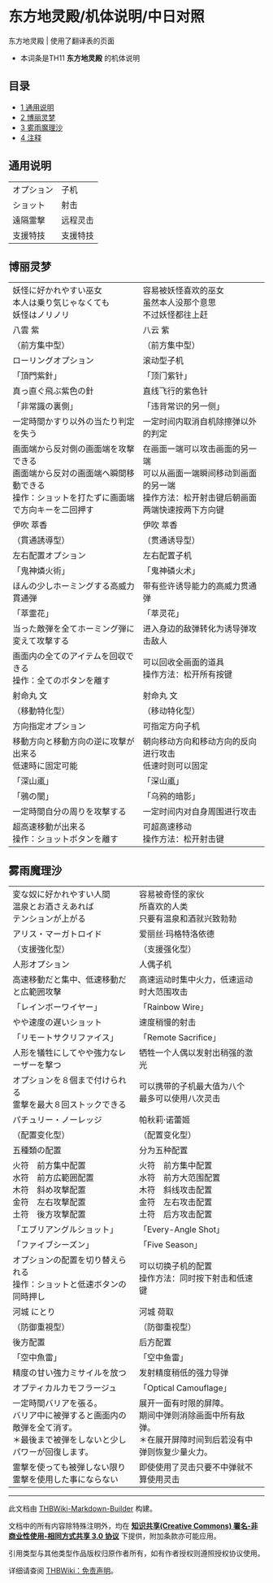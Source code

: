 # 东方地灵殿/机体说明/中日对照

<!-- source html: G:\repos\THBWiki-Markdown-Builder\THBWikiMarkdown\Temp\main\4\48\ns0%3A%E4%B8%9C%E6%96%B9%E5%9C%B0%E7%81%B5%E6%AE%BF%2F%E6%9C%BA%E4%BD%93%E8%AF%B4%E6%98%8E%2F%E4%B8%AD%E6%97%A5%E5%AF%B9%E7%85%A7.html -->

东方地灵殿 | 使用了翻译表的页面

- 本词条是TH11 **东方地灵殿** 的机体说明

  
  

  


## 目录

- [1 通用说明](#通用说明)
- [2 博丽灵梦](#博丽灵梦)
- [3 雾雨魔理沙](#雾雨魔理沙)
- [4 注释](#注释)





## 通用说明

<table><tbody><tr class="tt-content-header" id="通用说明-1" data-pos="&#91;&quot;\u901a\u7528\u8bf4\u660e&quot;,1&#93;"><td class="tt-jah" lang="ja"><div class="poem">オプション</div></td><td class="tt-zhh" lang="zh"><div class="poem">子机</div></td></tr><tr class="tt-content-header" id="通用说明-2" data-pos="&#91;&quot;\u901a\u7528\u8bf4\u660e&quot;,2&#93;"><td class="tt-jah" lang="ja"><div class="poem">ショット</div></td><td class="tt-zhh" lang="zh"><div class="poem">射击</div></td></tr><tr class="tt-content-header" id="通用说明-3" data-pos="&#91;&quot;\u901a\u7528\u8bf4\u660e&quot;,3&#93;"><td class="tt-jah" lang="ja"><div class="poem">遠隔霊撃</div></td><td class="tt-zhh" lang="zh"><div class="poem">远程灵击</div></td></tr><tr class="tt-content-header" id="通用说明-4" data-pos="&#91;&quot;\u901a\u7528\u8bf4\u660e&quot;,4&#93;"><td class="tt-jah" lang="ja"><div class="poem">支援特技</div></td><td class="tt-zhh" lang="zh"><div class="poem">支援特技<br></div></td></tr></tbody></table>



## 博丽灵梦

<table><tbody><tr class="tt-content" id="博丽灵梦-1" data-pos="&#91;&quot;\u535a\u4e3d\u7075\u68a6&quot;,1&#93;"><td class="tt-ja" lang="ja"><div class="poem">妖怪に好かれやすい巫女<br>本人は乗り気じゃなくても<br>妖怪はノリノリ</div></td><td class="tt-zh" lang="zh"><div class="poem">容易被妖怪喜欢的巫女<br>虽然本人没那个意思<br>不过妖怪都往上赶</div></td></tr><tr class="tt-content-header" id="博丽灵梦-2" data-pos="&#91;&quot;\u535a\u4e3d\u7075\u68a6&quot;,2&#93;"><td class="tt-jah" lang="ja"><div class="poem">八雲 紫</div></td><td class="tt-zhh" lang="zh"><div class="poem">八云 紫</div></td></tr><tr class="tt-content" id="博丽灵梦-3" data-pos="&#91;&quot;\u535a\u4e3d\u7075\u68a6&quot;,3&#93;"><td class="tt-ja" lang="ja"><div class="poem">（前方集中型）</div></td><td class="tt-zh" lang="zh"><div class="poem">（前方集中型）</div></td></tr><tr class="tt-content" id="博丽灵梦-4" data-pos="&#91;&quot;\u535a\u4e3d\u7075\u68a6&quot;,4&#93;"><td class="tt-ja" lang="ja"><div class="poem">ローリングオプション</div></td><td class="tt-zh" lang="zh"><div class="poem">滚动型子机</div></td></tr><tr class="tt-content" id="博丽灵梦-5" data-pos="&#91;&quot;\u535a\u4e3d\u7075\u68a6&quot;,5&#93;"><td class="tt-ja" lang="ja"><div class="poem">「頂門紫針」</div></td><td class="tt-zh" lang="zh"><div class="poem">「顶门紫针」</div></td></tr><tr class="tt-content" id="博丽灵梦-6" data-pos="&#91;&quot;\u535a\u4e3d\u7075\u68a6&quot;,6&#93;"><td class="tt-ja" lang="ja"><div class="poem">真っ直ぐ飛ぶ紫色の針</div></td><td class="tt-zh" lang="zh"><div class="poem">直线飞行的紫色针</div></td></tr><tr class="tt-content" id="博丽灵梦-7" data-pos="&#91;&quot;\u535a\u4e3d\u7075\u68a6&quot;,7&#93;"><td class="tt-ja" lang="ja"><div class="poem">「非常識の裏側」</div></td><td class="tt-zh" lang="zh"><div class="poem">「违背常识的另一侧」</div></td></tr><tr class="tt-content" id="博丽灵梦-8" data-pos="&#91;&quot;\u535a\u4e3d\u7075\u68a6&quot;,8&#93;"><td class="tt-ja" lang="ja"><div class="poem">一定時間かすり以外の当たり判定を失う</div></td><td class="tt-zh" lang="zh"><div class="poem">一定时间内取消自机除擦弹以外的判定</div></td></tr><tr class="tt-content" id="博丽灵梦-9" data-pos="&#91;&quot;\u535a\u4e3d\u7075\u68a6&quot;,9&#93;"><td class="tt-ja" lang="ja"><div class="poem">画面端から反対側の画面端を攻撃できる<br>画面端から反対の画面端へ瞬間移動できる<br>操作：ショットを打たずに画面端で方向キーを二回押す</div></td><td class="tt-zh" lang="zh"><div class="poem">在画面一端可以攻击画面的另一端<br>可以从画面一端瞬间移动到画面的另一端<br>操作方法：松开射击键后朝画面两端快速按两下方向键</div></td></tr><tr class="tt-content-header" id="博丽灵梦-10" data-pos="&#91;&quot;\u535a\u4e3d\u7075\u68a6&quot;,10&#93;"><td class="tt-jah" lang="ja"><div class="poem">伊吹 萃香</div></td><td class="tt-zhh" lang="zh"><div class="poem">伊吹 萃香</div></td></tr><tr class="tt-content" id="博丽灵梦-11" data-pos="&#91;&quot;\u535a\u4e3d\u7075\u68a6&quot;,11&#93;"><td class="tt-ja" lang="ja"><div class="poem">（貫通誘導型）</div></td><td class="tt-zh" lang="zh"><div class="poem">（贯通诱导型）</div></td></tr><tr class="tt-content" id="博丽灵梦-12" data-pos="&#91;&quot;\u535a\u4e3d\u7075\u68a6&quot;,12&#93;"><td class="tt-ja" lang="ja"><div class="poem">左右配置オプション</div></td><td class="tt-zh" lang="zh"><div class="poem">左右配置子机</div></td></tr><tr class="tt-content" id="博丽灵梦-13" data-pos="&#91;&quot;\u535a\u4e3d\u7075\u68a6&quot;,13&#93;"><td class="tt-ja" lang="ja"><div class="poem">「鬼神燐火術」</div></td><td class="tt-zh" lang="zh"><div class="poem">「鬼神磷火术」</div></td></tr><tr class="tt-content" id="博丽灵梦-14" data-pos="&#91;&quot;\u535a\u4e3d\u7075\u68a6&quot;,14&#93;"><td class="tt-ja" lang="ja"><div class="poem">ほんの少しホーミングする高威力貫通弾</div></td><td class="tt-zh" lang="zh"><div class="poem">带有些许诱导能力的高威力贯通弹</div></td></tr><tr class="tt-content" id="博丽灵梦-15" data-pos="&#91;&quot;\u535a\u4e3d\u7075\u68a6&quot;,15&#93;"><td class="tt-ja" lang="ja"><div class="poem">「萃霊花」</div></td><td class="tt-zh" lang="zh"><div class="poem">「萃灵花」</div></td></tr><tr class="tt-content" id="博丽灵梦-16" data-pos="&#91;&quot;\u535a\u4e3d\u7075\u68a6&quot;,16&#93;"><td class="tt-ja" lang="ja"><div class="poem">当った敵弾を全てホーミング弾に変えて攻撃する</div></td><td class="tt-zh" lang="zh"><div class="poem">进入身边的敌弹转化为诱导弹攻击敌人</div></td></tr><tr class="tt-content" id="博丽灵梦-17" data-pos="&#91;&quot;\u535a\u4e3d\u7075\u68a6&quot;,17&#93;"><td class="tt-ja" lang="ja"><div class="poem">画面内の全てのアイテムを回収できる<br>操作：全てのボタンを離す</div></td><td class="tt-zh" lang="zh"><div class="poem">可以回收全画面的道具<br>操作方法：松开所有按键</div></td></tr><tr class="tt-content-header" id="博丽灵梦-18" data-pos="&#91;&quot;\u535a\u4e3d\u7075\u68a6&quot;,18&#93;"><td class="tt-jah" lang="ja"><div class="poem">射命丸 文</div></td><td class="tt-zhh" lang="zh"><div class="poem">射命丸 文</div></td></tr><tr class="tt-content" id="博丽灵梦-19" data-pos="&#91;&quot;\u535a\u4e3d\u7075\u68a6&quot;,19&#93;"><td class="tt-ja" lang="ja"><div class="poem">（移動特化型）</div></td><td class="tt-zh" lang="zh"><div class="poem">（移动特化型）</div></td></tr><tr class="tt-content" id="博丽灵梦-20" data-pos="&#91;&quot;\u535a\u4e3d\u7075\u68a6&quot;,20&#93;"><td class="tt-ja" lang="ja"><div class="poem">方向指定オプション</div></td><td class="tt-zh" lang="zh"><div class="poem">可指定方向子机</div></td></tr><tr class="tt-content" id="博丽灵梦-21" data-pos="&#91;&quot;\u535a\u4e3d\u7075\u68a6&quot;,21&#93;"><td class="tt-ja" lang="ja"><div class="poem">移動方向と移動方向の逆に攻撃が出来る<br>低速時に固定可能</div></td><td class="tt-zh" lang="zh"><div class="poem">朝向移动方向和移动方向的反向进行攻击<br>低速时则可以固定</div></td></tr><tr class="tt-content" id="博丽灵梦-22" data-pos="&#91;&quot;\u535a\u4e3d\u7075\u68a6&quot;,22&#93;"><td class="tt-ja" lang="ja"><div class="poem">「深山颪」</div></td><td class="tt-zh" lang="zh"><div class="poem">「深山颪」</div></td></tr><tr class="tt-content" id="博丽灵梦-23" data-pos="&#91;&quot;\u535a\u4e3d\u7075\u68a6&quot;,23&#93;"><td class="tt-ja" lang="ja"><div class="poem">「鴉の闇」</div></td><td class="tt-zh" lang="zh"><div class="poem">「乌鸦的暗影」</div></td></tr><tr class="tt-content" id="博丽灵梦-24" data-pos="&#91;&quot;\u535a\u4e3d\u7075\u68a6&quot;,24&#93;"><td class="tt-ja" lang="ja"><div class="poem">一定時間自分の周りを攻撃する</div></td><td class="tt-zh" lang="zh"><div class="poem">一定时间内对自身周围进行攻击</div></td></tr><tr class="tt-content" id="博丽灵梦-25" data-pos="&#91;&quot;\u535a\u4e3d\u7075\u68a6&quot;,25&#93;"><td class="tt-ja" lang="ja"><div class="poem">超高速移動が出来る<br>操作：ショットボタンを離す</div></td><td class="tt-zh" lang="zh"><div class="poem">可超高速移动<br>操作方法：松开射击键<br></div></td></tr></tbody></table>



## 雾雨魔理沙

<table><tbody><tr class="tt-content" id="雾雨魔理沙-1" data-pos="&#91;&quot;\u96fe\u96e8\u9b54\u7406\u6c99&quot;,1&#93;"><td class="tt-ja" lang="ja"><div class="poem">変な奴に好かれやすい人間<br>温泉とお酒さえあれば<br>テンションが上がる</div></td><td class="tt-zh" lang="zh"><div class="poem">容易被奇怪的家伙<br>所喜欢的人类<br>只要有温泉和酒就兴致勃勃</div></td></tr><tr class="tt-content-header" id="雾雨魔理沙-2" data-pos="&#91;&quot;\u96fe\u96e8\u9b54\u7406\u6c99&quot;,2&#93;"><td class="tt-jah" lang="ja"><div class="poem">アリス・マーガトロイド</div></td><td class="tt-zhh" lang="zh"><div class="poem">爱丽丝·玛格特洛依德</div></td></tr><tr class="tt-content" id="雾雨魔理沙-3" data-pos="&#91;&quot;\u96fe\u96e8\u9b54\u7406\u6c99&quot;,3&#93;"><td class="tt-ja" lang="ja"><div class="poem">（支援強化型）</div></td><td class="tt-zh" lang="zh"><div class="poem">（支援强化型）</div></td></tr><tr class="tt-content" id="雾雨魔理沙-4" data-pos="&#91;&quot;\u96fe\u96e8\u9b54\u7406\u6c99&quot;,4&#93;"><td class="tt-ja" lang="ja"><div class="poem">人形オプション</div></td><td class="tt-zh" lang="zh"><div class="poem">人偶子机</div></td></tr><tr class="tt-content" id="雾雨魔理沙-5" data-pos="&#91;&quot;\u96fe\u96e8\u9b54\u7406\u6c99&quot;,5&#93;"><td class="tt-ja" lang="ja"><div class="poem">高速移動だと集中、低速移動だと広範囲攻擊</div></td><td class="tt-zh" lang="zh"><div class="poem">高速运动时集中火力，低速运动时大范围攻击</div></td></tr><tr class="tt-content" id="雾雨魔理沙-6" data-pos="&#91;&quot;\u96fe\u96e8\u9b54\u7406\u6c99&quot;,6&#93;"><td class="tt-ja" lang="ja"><div class="poem">「レインボーワイヤー」</div></td><td class="tt-zh" lang="zh"><div class="poem">「Rainbow Wire」</div></td></tr><tr class="tt-content" id="雾雨魔理沙-7" data-pos="&#91;&quot;\u96fe\u96e8\u9b54\u7406\u6c99&quot;,7&#93;"><td class="tt-ja" lang="ja"><div class="poem">やや速度の遅いショット</div></td><td class="tt-zh" lang="zh"><div class="poem">速度稍慢的射击</div></td></tr><tr class="tt-content" id="雾雨魔理沙-8" data-pos="&#91;&quot;\u96fe\u96e8\u9b54\u7406\u6c99&quot;,8&#93;"><td class="tt-ja" lang="ja"><div class="poem">「リモートサクリファイス」</div></td><td class="tt-zh" lang="zh"><div class="poem">「Remote Sacrifice」</div></td></tr><tr class="tt-content" id="雾雨魔理沙-9" data-pos="&#91;&quot;\u96fe\u96e8\u9b54\u7406\u6c99&quot;,9&#93;"><td class="tt-ja" lang="ja"><div class="poem">人形を犠牲にしてやや強力なレーザーを撃つ</div></td><td class="tt-zh" lang="zh"><div class="poem">牺牲一个人偶以发射出稍强的激光</div></td></tr><tr class="tt-content" id="雾雨魔理沙-10" data-pos="&#91;&quot;\u96fe\u96e8\u9b54\u7406\u6c99&quot;,10&#93;"><td class="tt-ja" lang="ja"><div class="poem">オプションを８個まで付けられる<br>霊撃を最大８回ストックできる</div></td><td class="tt-zh" lang="zh"><div class="poem">可以携带的子机最大值为八个<br>最多可以使用八次灵击</div></td></tr><tr class="tt-content-header" id="雾雨魔理沙-11" data-pos="&#91;&quot;\u96fe\u96e8\u9b54\u7406\u6c99&quot;,11&#93;"><td class="tt-jah" lang="ja"><div class="poem">パチュリー・ノーレッジ</div></td><td class="tt-zhh" lang="zh"><div class="poem">帕秋莉·诺蕾姬</div></td></tr><tr class="tt-content" id="雾雨魔理沙-12" data-pos="&#91;&quot;\u96fe\u96e8\u9b54\u7406\u6c99&quot;,12&#93;"><td class="tt-ja" lang="ja"><div class="poem">（配置变化型）</div></td><td class="tt-zh" lang="zh"><div class="poem">（配置变化型）</div></td></tr><tr class="tt-content" id="雾雨魔理沙-13" data-pos="&#91;&quot;\u96fe\u96e8\u9b54\u7406\u6c99&quot;,13&#93;"><td class="tt-ja" lang="ja"><div class="poem">五種類の配置</div></td><td class="tt-zh" lang="zh"><div class="poem">分为五种配置</div></td></tr><tr class="tt-content" id="雾雨魔理沙-14" data-pos="&#91;&quot;\u96fe\u96e8\u9b54\u7406\u6c99&quot;,14&#93;"><td class="tt-ja" lang="ja"><div class="poem">火符　前方集中配置<br>水符　前方広範囲配置<br>木符　斜め攻撃配置<br>金符　左右攻撃配置<br>土符　後方攻撃配置</div></td><td class="tt-zh" lang="zh"><div class="poem">火符　前方集中配置<br>水符　前方大范围配置<br>木符　斜线攻击配置<br>金符　左右攻击配置<br>土符　后方攻击配置</div></td></tr><tr class="tt-content" id="雾雨魔理沙-15" data-pos="&#91;&quot;\u96fe\u96e8\u9b54\u7406\u6c99&quot;,15&#93;"><td class="tt-ja" lang="ja"><div class="poem">「エブリアングルショット」</div></td><td class="tt-zh" lang="zh"><div class="poem">「Every-Angle Shot」</div></td></tr><tr class="tt-content" id="雾雨魔理沙-16" data-pos="&#91;&quot;\u96fe\u96e8\u9b54\u7406\u6c99&quot;,16&#93;"><td class="tt-ja" lang="ja"><div class="poem">「ファイブシーズン」</div></td><td class="tt-zh" lang="zh"><div class="poem">「Five Season」</div></td></tr><tr class="tt-content" id="雾雨魔理沙-17" data-pos="&#91;&quot;\u96fe\u96e8\u9b54\u7406\u6c99&quot;,17&#93;"><td class="tt-ja" lang="ja"><div class="poem">オプションの配置を切り替えられる<br>操作：ショットと低速ボタンの同時押し</div></td><td class="tt-zh" lang="zh"><div class="poem">可以切换子机的配置<br>操作方法：同时按下射击和低速键</div></td></tr><tr class="tt-content-header" id="雾雨魔理沙-18" data-pos="&#91;&quot;\u96fe\u96e8\u9b54\u7406\u6c99&quot;,18&#93;"><td class="tt-jah" lang="ja"><div class="poem">河城 にとり</div></td><td class="tt-zhh" lang="zh"><div class="poem">河城 荷取</div></td></tr><tr class="tt-content" id="雾雨魔理沙-19" data-pos="&#91;&quot;\u96fe\u96e8\u9b54\u7406\u6c99&quot;,19&#93;"><td class="tt-ja" lang="ja"><div class="poem">（防御重視型）</div></td><td class="tt-zh" lang="zh"><div class="poem">（防御重视型）</div></td></tr><tr class="tt-content" id="雾雨魔理沙-20" data-pos="&#91;&quot;\u96fe\u96e8\u9b54\u7406\u6c99&quot;,20&#93;"><td class="tt-ja" lang="ja"><div class="poem">後方配置</div></td><td class="tt-zh" lang="zh"><div class="poem">后方配置</div></td></tr><tr class="tt-content" id="雾雨魔理沙-21" data-pos="&#91;&quot;\u96fe\u96e8\u9b54\u7406\u6c99&quot;,21&#93;"><td class="tt-ja" lang="ja"><div class="poem">「空中魚雷」</div></td><td class="tt-zh" lang="zh"><div class="poem">「空中鱼雷」</div></td></tr><tr class="tt-content" id="雾雨魔理沙-22" data-pos="&#91;&quot;\u96fe\u96e8\u9b54\u7406\u6c99&quot;,22&#93;"><td class="tt-ja" lang="ja"><div class="poem">精度の甘い強力ミサイルを放つ</div></td><td class="tt-zh" lang="zh"><div class="poem">发射精度稍低的强力导弹</div></td></tr><tr class="tt-content" id="雾雨魔理沙-23" data-pos="&#91;&quot;\u96fe\u96e8\u9b54\u7406\u6c99&quot;,23&#93;"><td class="tt-ja" lang="ja"><div class="poem">オプティカルカモフラージュ</div></td><td class="tt-zh" lang="zh"><div class="poem">「Optical Camouflage」</div></td></tr><tr class="tt-content" id="雾雨魔理沙-24" data-pos="&#91;&quot;\u96fe\u96e8\u9b54\u7406\u6c99&quot;,24&#93;"><td class="tt-ja" lang="ja"><div class="poem">一定時間バリアを張る。<br>バリア中に被弾すると画面内の敵弾を全て消す。<br>＊最後まで被弾をしないと少しパワーが回復します。</div></td><td class="tt-zh" lang="zh"><div class="poem">展开一面有时限的屏障。<br>期间中弹则消除画面中所有敌弹。<br>＊在展开屏障时间到后若没有中弹则恢复少量火力。</div></td></tr><tr class="tt-content" id="雾雨魔理沙-25" data-pos="&#91;&quot;\u96fe\u96e8\u9b54\u7406\u6c99&quot;,25&#93;"><td class="tt-ja" lang="ja"><div class="poem">霊撃を使っても被弾しない限り霊撃を使用した事にならない</div></td><td class="tt-zh" lang="zh"><div class="poem">即使使用了灵击只要不中弹就不算使用灵击<br></div></td></tr></tbody></table>



  
  

  





---

此文档由 [THBWiki-Markdown-Builder](https://github.com/Delsin-Yu/THBWiki-Markdown-Builder) 构建。

文档中的所有内容除特殊注明外，均在 [**知识共享(Creative Commons) 署名-非商业性使用-相同方式共享 3.0 协议**](https://creativecommons.org/licenses/by-sa/3.0/deed.zh-hans) 下提供，附加条款亦可能应用。

引用类型与其他类型作品版权归原作者所有，如有作者授权则遵照授权协议使用。

详细请查阅 [THBWiki：免责声明](https://thbwiki.cc/THBWiki:%E5%85%8D%E8%B4%A3%E5%A3%B0%E6%98%8E)。

